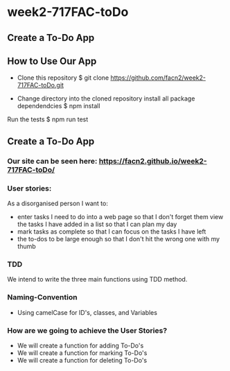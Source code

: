# week2-717FAC-toDo

## Create a To-Do App

## How to Use Our App

+ Clone this repository
$ git clone https://github.com/facn2/week2-717FAC-toDo.git

+ Change directory into the cloned repository install all package dependendcies
$ npm install

Run the tests
$ npm run test

## Create a To-Do App  

### Our site can be seen here: https://facn2.github.io/week2-717FAC-toDo/

### User stories:

As a disorganised person I want to:

+ enter tasks I need to do into a web page so that I don't forget them
view the tasks I have added in a list so that I can plan my day
+ mark tasks as complete so that I can focus on the tasks I have left
+ the to-dos to be large enough so that I don't hit the wrong one with my thumb

### TDD
We intend to write the three main functions using TDD method.

### Naming-Convention
+ Using camelCase for ID's, classes, and Variables

### How are we going to achieve the User Stories?
+ We will create a function for adding To-Do's
+  We will create a function for marking To-Do's
+ We will create a function for deleting To-Do's


